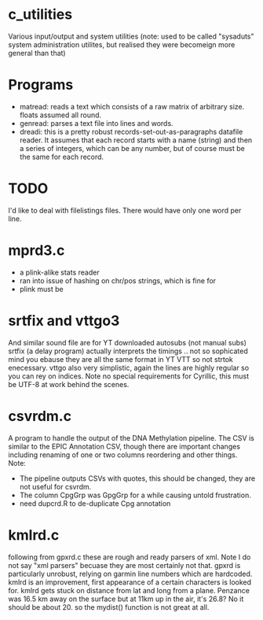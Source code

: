 # c\_utilities
Various input/output and system utilities
(note: used to be called "sysaduts" system administration
utilites, but realised they were becomeign more general than that)

# Programs
* matread: reads a text which consists of a raw matrix of arbitrary size. floats assumed all round.
* genread: parses a text file into lines and words.
* dreadi: this is a pretty robust records-set-out-as-paragraphs datafile reader. It assumes that each record starts with
a name (string) and then a series of integers, which can be any number, but of course must be the same for each record.

# TODO
I'd like to deal with filelistings files.
There would have only one word per line.


# mprd3.c
* a plink-alike stats reader
* ran into issue of hashing on chr/pos strings, which is fine for
* plink must be 

# srtfix and vttgo3
And similar sound file are for YT downloaded autosubs (not manual subs)
srtfix (a delay program) actually interprets the timings .. not so sophicated mind you 
ebause they are all the same format in YT VTT so not strtok enecessary.
vttgo also very simplistic, again the lines are highly regular so you 
can rey on indices.
Note no special requirements for Cyrillic, this must be UTF-8 at work behind the scenes.

# csvrdm.c
A program to handle the output of the DNA Methylation pipeline. The CSV is similar
to the EPIC Annotation CSV, though there are important changes including renaming of one
or two columns reordering and other things. Note:
- The pipeline outputs CSVs with quotes, this should be changed, they are not useful for csvrdm.
- The column CpgGrp was GpgGrp for a while causing untold frustration.
- need dupcrd.R to de-duplicate Cpg annotation 

# kmlrd.c
following from gpxrd.c these are rough and ready parsers of xml. Note I do not say "xml parsers"
becuase they are most certainly not that. 
gpxrd is particularly unrobust, relying on garmin line numbers which are hardcoded.
kmlrd is an improvement, first appearance of a certain characters is looked for.
kmlrd gets stuck on distance from lat and long from a plane. Penzance was 16.5 km away on the surface
but at 11km up in the air, it's 26.8? No it should be about 20.
so the mydist() function is not great at all.
